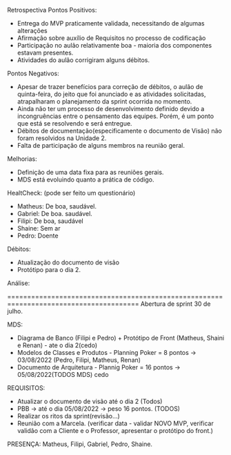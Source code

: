Retrospectiva 
Pontos Positivos:
- Entrega do MVP praticamente validada, necessitando de algumas alterações
- Afirmação sobre auxílio de Requisitos no processo de codificação
- Participação no aulão relativamente boa - maioria dos componentes estavam presentes. 
- Atividades do aulão corrigiram alguns débitos. 

Pontos Negativos: 
- Apesar de trazer benefícios para correção de débitos, o aulão de quinta-feira, do jeito que foi anunciado e as atividades solicitadas, atrapalharam o planejamento da sprint ocorrida no momento. 
- Ainda não ter um processo de desenvolvimento definido devido a incongruências entre o pensamento das equipes. Porém, é um ponto que está se resolvendo e será entregue. 
- Débitos de documentação(especificamente o documento de Visão) não foram resolvidos na Unidade 2. 
- Falta de participação de alguns membros na reunião geral. 

Melhorias: 
- Definição de uma data fixa para as reuniões gerais. 
- MDS está evoluindo quanto a prática de código. 


HealtCheck: (pode ser feito um questionário)
- Matheus: De boa, saudável. 
- Gabriel: De boa. saudável.
- Filipi: De boa, saudável
- Shaine: Sem ar
- Pedro: Doente


Débitos:
- Atualização do documento de visão
- Protótipo para o dia 2. 

Análise: 

=======================================================================================
Abertura de sprint 30 de julho. 

MDS: 

- Diagrama de Banco (Filipi e Pedro) + Protótipo de Front (Matheus, Shaini e Renan) - ate o dia 2(cedo)
- Modelos de Classes e Produtos - Planning Poker = 8 pontos -> 03/08/2022 (Pedro, Filipi, Matheus, Renan)
- Documento de Arquitetura - Plannig Poker = 16 pontos -> 05/08/2022(TODOS MDS) cedo

REQUISITOS:

- Atualizar o documento de visão até o dia 2 (Todos)
- PBB -> até o dia 05/08/2022 -> peso 16 pontos. (TODOS)
- Realizar os ritos da sprint(revisão...)
- Reunião com a Marcela. (verificar data - validar NOVO MVP, verificar validão com a Cliente e o Professor, apresentar o protótipo do front.)


PRESENÇA: Matheus, Filipi, Gabriel, Pedro, Shaine. 